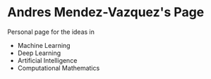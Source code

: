 # Andres Mendez-Vazquez's Page

Personal page for the ideas in 

 + Machine Learning
 + Deep Learning
 + Artificial Intelligence
 + Computational Mathematics
  
 

